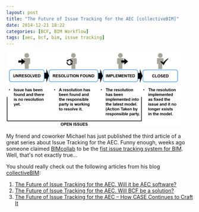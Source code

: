 ```yaml
---
layout: post
title: "The Future of Issue Tracking for the AEC [collectiveBIM]"
date: 2014-12-21 18:22
categories: [BCF, BIM Workflow]
tags: [aec, bcf, bim, issue tracking]
---
```

[![Issue-Tracking-e1399595905871](/assets/2014/12/Issue-Tracking-e1399595905871-470x201.png)](/assets/2014/12/Issue-Tracking-e1399595905871-470x201.png)

My friend and coworker Michael has just published the third article of a great series about Issue Tracking for the AEC.
Funny enough, weeks ago someone claimed [BIMcollab](http://www.bimcollab.com/en/default.aspx) to be the [fist issue tracking system for BIM](http://bimoutsourcing.com/bimcollab-is-the-first-ever-issue-tracking-sytem-for-bim-projects.html). Well, that's not exactly true...

You should really check out the following articles from his blog [collectiveBIM](http://collectivebim.com/):

1.  [The Future of Issue Tracking for the AEC. Will it be AEC software?](http://collectivebim.com/future-issue-tracking-aec/)
2.  [The Future of Issue Tracking for the AEC. Will BCF be a solution?](http://collectivebim.com/future-issue-tracking-bcf/)
3.  [The Future of Issue Tracking for the AEC – How CASE Continues to Craft It](http://collectivebim.com/future-issue-tracking-aec-case-jira-solibri-bcf/)
